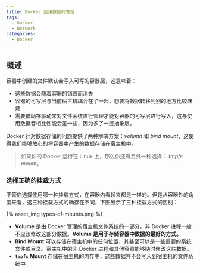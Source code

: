 ```yaml
---
title: Docker 应用数据的管理
tags:
  - Docker
  - Network
categories:
  - Docker
---
```


## 概述

容器中创建的文件默认会写入可写的容器层，这意味着：

- 这些数据会随着容器的销毁而消失
- 容器的可写层与当前宿主机耦合在了一起，想要将数据转移到别的地方比较麻烦
- 需要借助存驱动来对文件系统进行管理才能对容器的可写层进行写入，这与使用数据卷相比性能会差一些，因为多了一层抽象层。

Docker 针对数据存储的问题提供了两种解决方案：*volumn* 和 *bind mount*，这使得我们能够放心的将容器中产生的数据存储在宿主机中。

> 如果你的 Docker 运行在 Linux 上，那么你还有另外一种选择： *tmpfs mount*。

### 选择正确的挂载方式

不管你选择使用哪一种挂载方式，在容器内看起来都是一样的。但是从容器外的角度来看，这三种挂载方式的确存在不同，下图展示了三种挂载方式的区别：

{% asset_img types-of-mounts.png %}

- **Volume** 是由 Docker 管理的宿主机文件系统的一部分，非 Docker 进程一般不应该修改这部分数据。**Volume 是用于存储容器中数据的最好的方式。**
- **Bind Mount** 可以存储在宿主机中的任何位置，其甚至可以是一些重要的系统文件或目录。宿主机中的非 Docker 进程和其他容器能够随时修改这些数据。
- **`tmpfs` Mount** 存储在宿主机的内存中，这些数据并不会写入到宿主机的文件系统中。